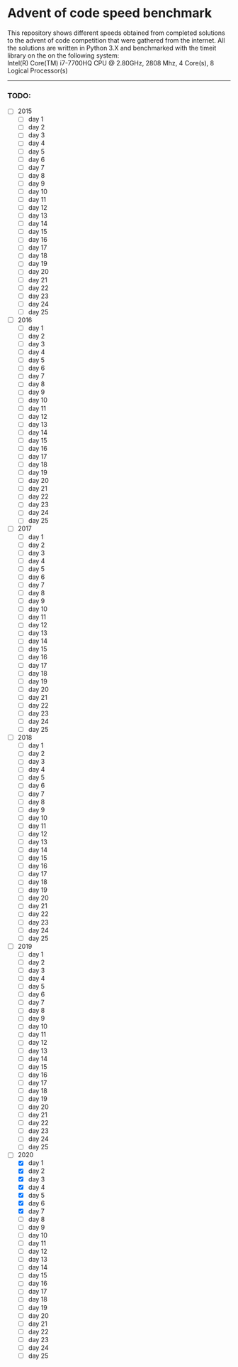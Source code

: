 # Advent of code speed benchmark
This repository shows different speeds obtained from completed solutions to the advent of code competition that were gathered from the internet. All the solutions are written in Python 3.X and benchmarked with the timeit library on the on the following system: <br/>
Intel(R) Core(TM) i7-7700HQ CPU @ 2.80GHz, 2808 Mhz, 4 Core(s), 8 Logical Processor(s)

___

### TODO:
- [ ] 2015
    - [ ] day 1
    - [ ] day 2
    - [ ] day 3
    - [ ] day 4
    - [ ] day 5
    - [ ] day 6
    - [ ] day 7
    - [ ] day 8
    - [ ] day 9
    - [ ] day 10
    - [ ] day 11
    - [ ] day 12
    - [ ] day 13
    - [ ] day 14
    - [ ] day 15
    - [ ] day 16
    - [ ] day 17
    - [ ] day 18
    - [ ] day 19
    - [ ] day 20
    - [ ] day 21
    - [ ] day 22
    - [ ] day 23
    - [ ] day 24
    - [ ] day 25
- [ ] 2016
    - [ ] day 1
    - [ ] day 2
    - [ ] day 3
    - [ ] day 4
    - [ ] day 5
    - [ ] day 6
    - [ ] day 7
    - [ ] day 8
    - [ ] day 9
    - [ ] day 10
    - [ ] day 11
    - [ ] day 12
    - [ ] day 13
    - [ ] day 14
    - [ ] day 15
    - [ ] day 16
    - [ ] day 17
    - [ ] day 18
    - [ ] day 19
    - [ ] day 20
    - [ ] day 21
    - [ ] day 22
    - [ ] day 23
    - [ ] day 24
    - [ ] day 25
- [ ] 2017
    - [ ] day 1
    - [ ] day 2
    - [ ] day 3
    - [ ] day 4
    - [ ] day 5
    - [ ] day 6
    - [ ] day 7
    - [ ] day 8
    - [ ] day 9
    - [ ] day 10
    - [ ] day 11
    - [ ] day 12
    - [ ] day 13
    - [ ] day 14
    - [ ] day 15
    - [ ] day 16
    - [ ] day 17
    - [ ] day 18
    - [ ] day 19
    - [ ] day 20
    - [ ] day 21
    - [ ] day 22
    - [ ] day 23
    - [ ] day 24
    - [ ] day 25
- [ ] 2018
    - [ ] day 1
    - [ ] day 2
    - [ ] day 3
    - [ ] day 4
    - [ ] day 5
    - [ ] day 6
    - [ ] day 7
    - [ ] day 8
    - [ ] day 9
    - [ ] day 10
    - [ ] day 11
    - [ ] day 12
    - [ ] day 13
    - [ ] day 14
    - [ ] day 15
    - [ ] day 16
    - [ ] day 17
    - [ ] day 18
    - [ ] day 19
    - [ ] day 20
    - [ ] day 21
    - [ ] day 22
    - [ ] day 23
    - [ ] day 24
    - [ ] day 25
- [ ] 2019
    - [ ] day 1
    - [ ] day 2
    - [ ] day 3
    - [ ] day 4
    - [ ] day 5
    - [ ] day 6
    - [ ] day 7
    - [ ] day 8
    - [ ] day 9
    - [ ] day 10
    - [ ] day 11
    - [ ] day 12
    - [ ] day 13
    - [ ] day 14
    - [ ] day 15
    - [ ] day 16
    - [ ] day 17
    - [ ] day 18
    - [ ] day 19
    - [ ] day 20
    - [ ] day 21
    - [ ] day 22
    - [ ] day 23
    - [ ] day 24
    - [ ] day 25
- [ ] 2020
    - [x] day 1
    - [x] day 2
    - [x] day 3
    - [x] day 4
    - [x] day 5
    - [x] day 6
    - [x] day 7
    - [ ] day 8
    - [ ] day 9
    - [ ] day 10
    - [ ] day 11
    - [ ] day 12
    - [ ] day 13
    - [ ] day 14
    - [ ] day 15
    - [ ] day 16
    - [ ] day 17
    - [ ] day 18
    - [ ] day 19
    - [ ] day 20
    - [ ] day 21
    - [ ] day 22
    - [ ] day 23
    - [ ] day 24
    - [ ] day 25